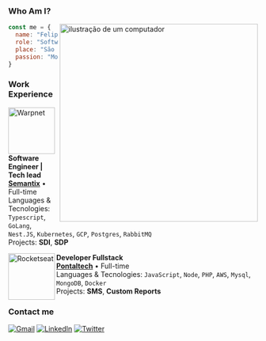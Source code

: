 ### Who Am I?

<img src="https://raw.githubusercontent.com/MicaelliMedeiros/micaellimedeiros/master/image/computer-illustration.png" alt="ilustração de um computador" min-width="400px" max-width="400px" width="400px" align="right">

``` js
const me = {
  name: "Felipe Santos",
  role: "Software Engineer",
  place: "São Paulo/Brazil",
  passion: "Motorcycles"
}
```
### Work Experience
[<img align="left" height="94px" width="94px" alt="Warpnet" src="https://media.licdn.com/dms/image/C4D0BAQGarJJfg0ceWg/company-logo_200_200/0/1679083446866/semantixai_logo?e=1710374400&v=beta&t=tiuX5LZDi55encwiAjibfUUEVCtyAFkcccn46CR1jls"/>](https://semantix.ai)

**Software Engineer | Tech lead** \
[**Semantix**](https://semantix.ai) • Full-time \
Languages & Tecnologies: `Typescript`, `GoLang`, `Nest.JS`, `Kubernetes`, `GCP`, `Postgres`, `RabbitMQ`\
Projects: **SDI**, **SDP**
<br/>

[<img align="left" height="94px" width="94px" alt="Rocketseat" src="https://media.licdn.com/dms/image/C4E0BAQFoRYymTISznw/company-logo_200_200/0/1655321412505/pontaltech_logo?e=1710374400&v=beta&t=QCzHQNN89Des96Ov3RhRn125vXa1qwBby8Bo4F_hoak"/>](https://pontaltech.com.br)

**Developer Fullstack** \
[**Pontaltech**](https://pontaltech.com.br) • Full-time \
Languages & Tecnologies: `JavaScript`, `Node`, `PHP`, `AWS`, `Mysql`, `MongoDB`, `Docker` \
Projects: **SMS**, **Custom Reports**
<br/>

### Contact me
<p align="left">
  <a href="mailto:felipegoncalvesdsantos@gmail.com" title="Gmail">
  <img src="https://img.shields.io/badge/-Gmail-FF0000?style=flat-square&labelColor=FF0000&logo=gmail&logoColor=white" alt="Gmail" /></a>

  <a href="https://www.linkedin.com/in/felipegdsantos/" title="LinkedIn">
  <img src="https://img.shields.io/badge/-Linkedin-0e76a8?style=flat-square&logo=Linkedin&logoColor=white" alt="LinkedIn"/></a>

  <a href="https://www.x.com/evilfeeh" title="Twitter">
  <img src="https://img.shields.io/badge/-Twitter-1DA1F2?style=flat-square&logo=twitter&logoColor=white" alt="Twitter"/></a>
</p>
